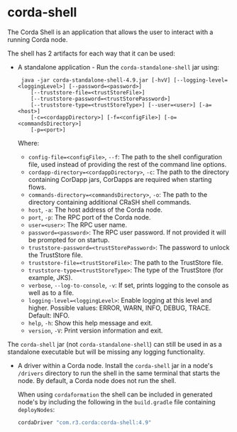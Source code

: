 # corda-shell

The Corda Shell is an application that allows the user to interact with a running Corda node.

The shell has 2 artifacts for each way that it can be used:

- A standalone application - Run the `corda-standalone-shell` jar using:

    ```shell
     java -jar corda-standalone-shell-4.9.jar [-hvV] [--logging-level=<loggingLevel>] [--password=<password>]
        [--truststore-file=<trustStoreFile>]
        [--truststore-password=<trustStorePassword>]
        [--truststore-type=<trustStoreType>] [--user=<user>] [-a=<host>]
        [-c=<cordappDirectory>] [-f=<configFile>] [-o=<commandsDirectory>]
        [-p=<port>]
    ```

  Where:

    - `config-file=<configFile>`, `--f`: The path to the shell configuration file, used instead of providing the rest of the command line options.
    - `cordapp-directory=<cordappDirectory>`, `-c`: The path to the directory containing CorDapp jars, CorDapps are required when starting flows.
    - `commands-directory=<commandsDirectory>`, `-o`: The path to the directory containing additional CRaSH shell commands.
    - `host`, `-a`: The host address of the Corda node.
    - `port`, `-p`: The RPC port of the Corda node.
    - `user=<user>`: The RPC user name.
    - `password=<password>`: The RPC user password. If not provided it will be prompted for on startup.
    - `truststore-password=<trustStorePassword>`: The password to unlock the TrustStore file.
    - `truststore-file=<trustStoreFile>`: The path to the TrustStore file.
    - `truststore-type=<trustStoreType>`: The type of the TrustStore (for example, JKS).
    - `verbose`, `--log-to-console`, `-v`: If set, prints logging to the console as well as to a file.
    - `logging-level=<loggingLevel>`: Enable logging at this level and higher. Possible values: ERROR, WARN, INFO, DEBUG, TRACE. Default: INFO.
    - `help`, `-h`: Show this help message and exit.
    - `version`, `-V`: Print version information and exit.

The `corda-shell` jar (not `corda-standalone-shell`) can still be used in as a standalone executable but will be missing any logging functionality.
     

- A driver within a Corda node. Install the `corda-shell` jar in a node's `/drivers` directory to run the shell in the same terminal that starts the node. By default, a Corda node does not run the shell.

    When using `cordaformation` the shell can be included in generated node's by including the following in the `build.gradle` file containing `deployNodes`:
  
    ```groovy
    cordaDriver "com.r3.corda:corda-shell:4.9"
    ```
